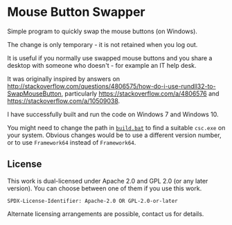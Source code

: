Mouse Button Swapper
====================

Simple program to quickly swap the mouse buttons (on Windows).

The change is only temporary - it is not retained when you log out.

It is useful if you normally use swapped mouse buttons and you share a desktop
with someone who doesn't - for example an IT help desk.

It was originally inspired by answers on
<http://stackoverflow.com/questions/4806575/how-do-i-use-rundll32-to-SwapMouseButton>,
particularly <https://stackoverflow.com/a/4806576>
and <https://stackoverflow.com/a/10509038>.

I have successfully built and run the code on Windows 7 and Windows 10.

You might need to change the path in [`build.bat`](./build.bat) to find a
suitable `csc.exe` on your system.
Obvious changes would be to use a different version number, or to use
`Framework64` instead of `Framework64`.

License
-------

This work is dual-licensed under Apache 2.0 and GPL 2.0 (or any later version).
You can choose between one of them if you use this work.

`SPDX-License-Identifier: Apache-2.0 OR GPL-2.0-or-later`

Alternate licensing arrangements are possible, contact us for details.
